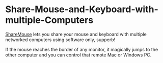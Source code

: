 # Share-Mouse-and-Keyboard-with-multiple-Computers
[ShareMouse](https://www.sharemouse.com/) lets you share your mouse and keyboard with multiple networked computers using software only, supperb!

If the mouse reaches the border of any monitor, it magically jumps to the other computer and you can control that remote Mac or Windows PC.
